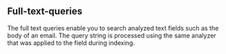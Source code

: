 ## Full-text-queries

The full text queries enable you to search analyzed text fields such as the body of an email. The query string is
processed using the same analyzer that was applied to the field during indexing.

